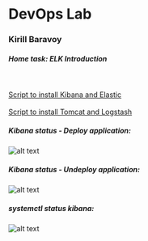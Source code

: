 # DevOps Lab
### Kirill Baravoy

##### Home task: ELK Introduction
<br>

[Script to install Kibana and Elastic](https://github.com/borovoykirill/DevOps-Lab/blob/ELK/provision/server-setup.sh "Setup Kibana and Elastic") <br>
<br>
[Script to install Tomcat and Logstash](hhttps://github.com/borovoykirill/DevOps-Lab/blob/ELK/provision/tomcat-setup.sh "Setup Tomcat and Logstash") <br>

##### Kibana status - Deploy application:
![alt text](https://github.com/borovoykirill/DevOps-Lab/blob/ELK/img/logstash.png "Service status")
<br>
##### Kibana status - Undeploy application:
![alt text](https://github.com/borovoykirill/DevOps-Lab/blob/LDAP/img/ldapadmin.png "LDAP web-console")

##### systemctl status kibana:
![alt text](https://github.com/borovoykirill/DevOps-Lab/blob/ELK/img/kibana-status.png "Service kibana status")
